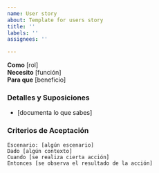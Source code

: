 ```yaml
---
name: User story
about: Template for users story
title: ''
labels: ''
assignees: ''

---
```


**Como** [rol]  
 **Necesito** [función]  
 **Para que** [beneficio]  
   
 ### Detalles y Suposiciones
 * [documenta lo que sabes]
   
 ### Criterios de Aceptación  
   
 ```gherkin
Escenario: [algún escenario]
 Dado [algún contexto]
 Cuando [se realiza cierta acción]
 Entonces [se observa el resultado de la acción]
 ```
